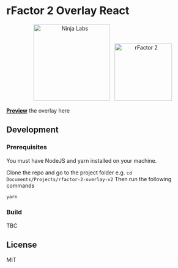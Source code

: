 # rFactor 2 Overlay React

<p align="center">
	<img  alt="Ninja Labs" src="https://i.imgur.com/bCvPZQF.png" width="200">
	&nbsp;
	<img  alt="rFactor 2" src="https://www.studio-397.com/wp-content/uploads/2016/09/logo_rf2_blue-red.png" width="150">
</p>

**[Preview](https://rf2.ninja-labs.co.uk/)** the overlay here

## Development

### Prerequisites

You must have NodeJS and yarn installed on your machine.

Clone the repo and go to the project folder e.g. `cd Documents/Projects/rfactor-2-overlay-v2`
Then run the following commands

```sh
yarn
```

### Build

TBC

## License

MIT
